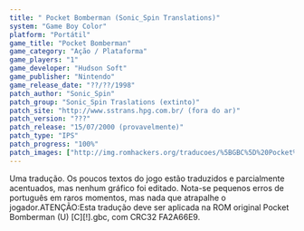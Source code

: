 ```yaml
---
title: " Pocket Bomberman (Sonic_Spin Translations)"
system: "Game Boy Color"
platform: "Portátil"
game_title: "Pocket Bomberman"
game_category: "Ação / Plataforma"
game_players: "1"
game_developer: "Hudson Soft"
game_publisher: "Nintendo"
game_release_date: "??/??/1998"
patch_author: "Sonic_Spin"
patch_group: "Sonic_Spin Traslations (extinto)"
patch_site: "http://www.sstrans.hpg.com.br/ (fora do ar)"
patch_version: "???"
patch_release: "15/07/2000 (provavelmente)"
patch_type: "IPS"
patch_progress: "100%"
patch_images: ["http://img.romhackers.org/traducoes/%5BGBC%5D%20Pocket%20Bomberman%20-%20Sonic_Spin%20Translations%20-%201.png","http://img.romhackers.org/traducoes/%5BGBC%5D%20Pocket%20Bomberman%20-%20Sonic_Spin%20Translations%20-%202.png","http://img.romhackers.org/traducoes/%5BGBC%5D%20Pocket%20Bomberman%20-%20Sonic_Spin%20Translations%20-%203.png"]
---
```

Uma tradução. Os poucos textos do jogo estão traduzidos e parcialmente acentuados, mas nenhum gráfico foi editado. Nota-se pequenos erros de português em raros momentos, mas nada que atrapalhe o jogador.ATENÇÃO:Esta tradução deve ser aplicada na ROM original Pocket Bomberman (U) [C][!].gbc, com CRC32 FA2A66E9.